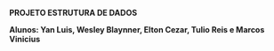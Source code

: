 **PROJETO ESTRUTURA DE DADOS**

**Alunos: Yan Luis, Wesley Blaynner, Elton Cezar, Tulio Reis e Marcos Vinicius**